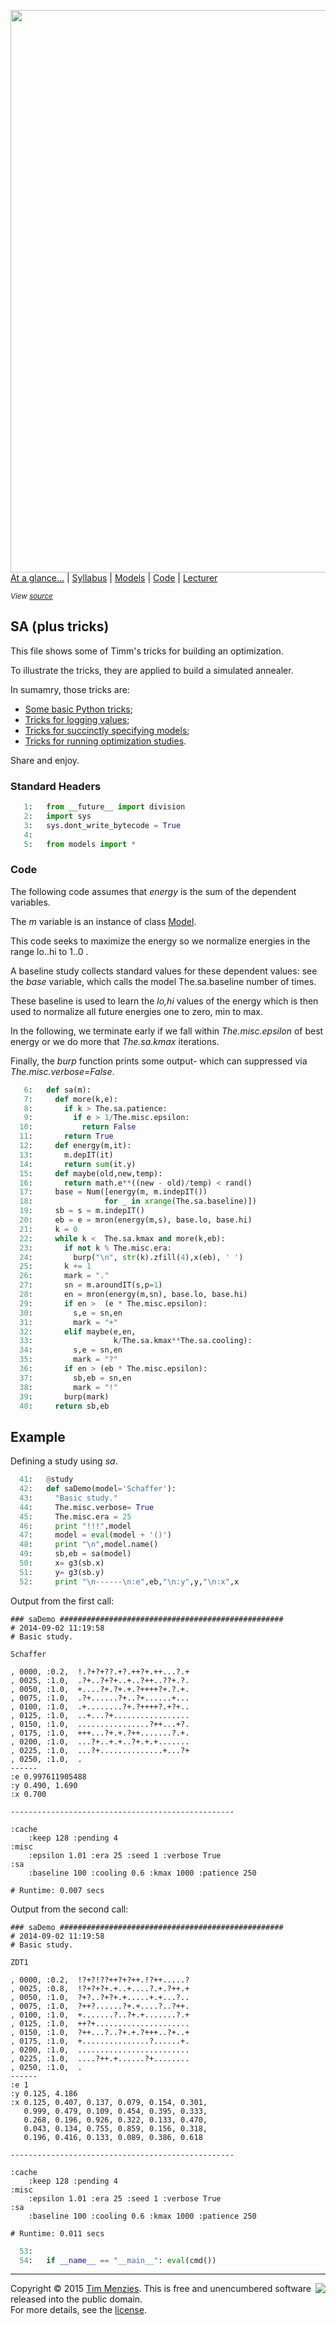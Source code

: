 [<img width=900 src="https://raw.githubusercontent.com/txt/mase/master/img/banner1.png">](https://github.com/txt/mase/blob/master/README.md)   
[At a glance...](https://github.com/txt/mase/blob/master/OVERVIEW.md) |
[Syllabus](https://github.com/txt/mase/blob/master/SYLLABUS.md) |
[Models](https://github.com/txt/mase/blob/master/MODELS.md) |
[Code](https://github.com/txt/mase/tree/master/src) |
[Lecturer](http://menzies.us) 


<p><small><em>View <a href="sa.py">source</a></em></small></p>

## SA (plus tricks)

This file shows some
of Timm's tricks for building an optimization.

To illustrate the tricks, they are applied to 
build a simulated annealer.

In sumamry, those tricks are:

+ [Some basic Python tricks](basepy);
+ [Tricks for logging values](logpy);
+ [Tricks for succinctly specifying models](modelspy);
+ [Tricks for running optimization studies](optimizepy).

Share and enjoy.


### Standard Headers
````python
   1:   from __future__ import division
   2:   import sys
   3:   sys.dont_write_bytecode = True
   4:   
   5:   from models import *
````

### Code

The following code assumes that _energy_ is the 
sum of the dependent variables.

The _m_ variable is an instance of class [Model](modelspy).

This code seeks to maximize the energy
so we normalize energies
in the range lo..hi  to 1..0 .

A baseline study collects standard values for these
dependent values: see the _base_ variable, which calls the
model The.sa.baseline number of times. 

These baseline is
used to learn the _lo,hi_ values of the energy
which is then used to normalize all future energies
one to zero, min to max.

In the following, we terminate early if we fall within
_The.misc.epsilon_ of best energy or we do more
that _The.sa.kmax_ iterations.
 
Finally, the _burp_ function prints some output- which can
suppressed via _The.misc.verbose=False_.

````python
   6:   def sa(m):
   7:     def more(k,e):
   8:       if k > The.sa.patience:
   9:         if e > 1/The.misc.epsilon:
  10:           return False
  11:       return True
  12:     def energy(m,it): 
  13:       m.depIT(it)
  14:       return sum(it.y) 
  15:     def maybe(old,new,temp): 
  16:       return math.e**((new - old)/temp) < rand()  
  17:     base = Num([energy(m, m.indepIT()) 
  18:                for _ in xrange(The.sa.baseline)])
  19:     sb = s = m.indepIT()
  20:     eb = e = mron(energy(m,s), base.lo, base.hi)
  21:     k = 0
  22:     while k <  The.sa.kmax and more(k,eb):
  23:       if not k % The.misc.era: 
  24:         burp("\n", str(k).zfill(4),x(eb), ' ') 
  25:       k += 1
  26:       mark = "."
  27:       sn = m.aroundIT(s,p=1)
  28:       en = mron(energy(m,sn), base.lo, base.hi)
  29:       if en >  (e * The.misc.epsilon):
  30:         s,e = sn,en
  31:         mark = "+"
  32:       elif maybe(e,en, 
  33:                  k/The.sa.kmax**The.sa.cooling):
  34:         s,e = sn,en
  35:         mark = "?"
  36:       if en > (eb * The.misc.epsilon):
  37:         sb,eb = sn,en
  38:         mark = "!"
  39:       burp(mark)
  40:     return sb,eb    
````

## Example

Defining a study using _sa_.

````python
  41:   @study
  42:   def saDemo(model='Schaffer'):
  43:     "Basic study."
  44:     The.misc.verbose= True
  45:     The.misc.era = 25
  46:     print "!!!",model
  47:     model = eval(model + '()')
  48:     print "\n",model.name()
  49:     sb,eb = sa(model)
  50:     x= g3(sb.x)
  51:     y= g3(sb.y)
  52:     print "\n------\n:e",eb,"\n:y",y,"\n:x",x
````

Output from the first call:


    ### saDemo ##################################################
    # 2014-09-02 11:19:58
    # Basic study.
    
    Schaffer
    
    , 0000, :0.2,  !.?+?+??.+?.++?+.++...?.+
    , 0025, :1.0,  .?+..?+?+..+..?++..??+.?.
    , 0050, :1.0,  +....?+.?+.+.?++++?+.?.+.
    , 0075, :1.0,  .?+......?+..?+......+...
    , 0100, :1.0,  .+........?+.?++++?.+?+..
    , 0125, :1.0,  ..+...?+.................
    , 0150, :1.0,  ................?++...+?.
    , 0175, :1.0,  +++...?+.+.?++.......?.+.
    , 0200, :1.0,  ...?+..+.+..?+.+.+.......
    , 0225, :1.0,  ...?+..............+...?+
    , 0250, :1.0,  .
    ------
    :e 0.997611905488 
    :y 0.490, 1.690 
    :x 0.700
    
    --------------------------------------------------
    
    :cache
        :keep 128 :pending 4 
    :misc
        :epsilon 1.01 :era 25 :seed 1 :verbose True 
    :sa
        :baseline 100 :cooling 0.6 :kmax 1000 :patience 250 
    
    # Runtime: 0.007 secs
    
Output from the second call:

    ### saDemo ##################################################
    # 2014-09-02 11:19:58
    # Basic study.
    
    ZDT1
    
    , 0000, :0.2,  !?+?!??++?+?++.!?++.....?
    , 0025, :0.8,  !?+?+?+.+..+....?.+.?++.+
    , 0050, :1.0,  ?+?..?+?+.+.....+.+...?..
    , 0075, :1.0,  ?++?......?+.+....?..?++.
    , 0100, :1.0,  +.......?..?+.+.......?.+
    , 0125, :1.0,  ++?+.....................
    , 0150, :1.0,  ?++...?..?+.+.?+++..?+..+
    , 0175, :1.0,  +...............?......+.
    , 0200, :1.0,  .........................
    , 0225, :1.0,  ....?++.+......?+........
    , 0250, :1.0,  .
    ------
    :e 1 
    :y 0.125, 4.186 
    :x 0.125, 0.407, 0.137, 0.079, 0.154, 0.301, 
       0.999, 0.479, 0.109, 0.454, 0.395, 0.333, 
       0.268, 0.196, 0.926, 0.322, 0.133, 0.470, 
       0.043, 0.134, 0.755, 0.859, 0.156, 0.318, 
       0.196, 0.416, 0.133, 0.089, 0.386, 0.618
    
    --------------------------------------------------
    
    :cache
        :keep 128 :pending 4 
    :misc
        :epsilon 1.01 :era 25 :seed 1 :verbose True 
    :sa
        :baseline 100 :cooling 0.6 :kmax 1000 :patience 250 
    
    # Runtime: 0.011 secs
````python
  53:   
  54:   if __name__ == "__main__": eval(cmd())
````


_________

<img align=right src="https://raw.githubusercontent.com/txt/mase/master/img/pd-icon.png">Copyright © 2015 [Tim Menzies](http://menzies.us).
This is free and unencumbered software released into the public domain.   
For more details, see the [license](https://github.com/txt/mase/blob/master/LICENSE.md).

